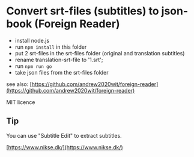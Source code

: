 # Convert srt-files (subtitles) to json-book (Foreign Reader)

- install node.js
- run ```npm install``` in this folder
- put 2 srt-files in the srt-files folder (original and translation subtitles)
- rename translation-srt-file to '1.srt';
- run ```npm run go```
- take json files from the srt-files folder

see also: [https://github.com/andrew2020wit/foreign-reader](https://github.com/andrew2020wit/foreign-reader)

MIT licence

## Tip

You can use "Subtitle Edit" to extract subtitles.

[https://www.nikse.dk/](https://www.nikse.dk/)
